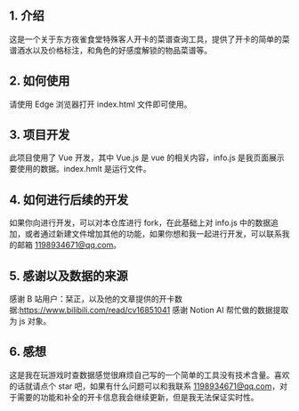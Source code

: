 ## 1. 介绍
这是一个关于东方夜雀食堂特殊客人开卡的菜谱查询工具，提供了开卡的简单的菜谱酒水以及价格标注，和角色的好感度解锁的物品菜谱等。

## 2. 如何使用
请使用 Edge 浏览器打开 index.html 文件即可使用。

## 3. 项目开发
此项目使用了 Vue 开发，其中 Vue.js 是 vue 的相关内容，info.js 是我页面展示要使用的数据。index.hmlt 是运行文件。

## 4. 如何进行后续的开发
如果你向进行开发，可以对本仓库进行 fork，在此基础上对 info.js 中的数据追加，或者通过新建文件增加其他的功能，如果你想和我一起进行开发，可以联系我的邮箱 1198934671@qq.com。

## 5. 感谢以及数据的来源
感谢 B 站用户：栞正，以及他的文章提供的开卡数据:https://www.bilibili.com/read/cv16851041  感谢 Notion AI 帮忙做的数据提取为 js 对象。

## 6. 感想
这是我在玩游戏时查数据感觉很麻烦自己写的一个简单的工具没有技术含量。喜欢的话就请点个 star 吧，如果有什么问题可以和我联系 1198934671@qq.com，对于需要的功能和补全的开卡信息我会继续更新，但是我无法保证实时性。
